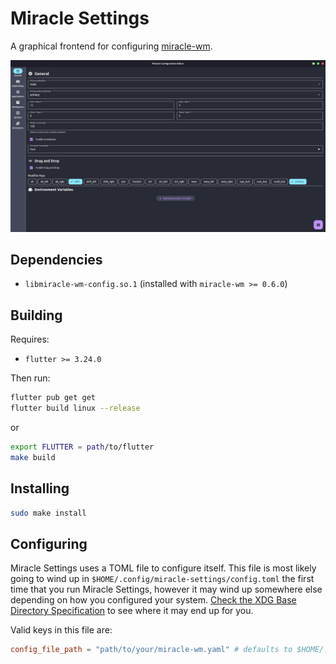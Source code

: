 # Miracle Settings

A graphical frontend for configuring [miracle-wm](https://github.com/miracle-wm-org/miracle-wm).

![The general settings page of miracle settings](image.png "Miracle Configuration Editor")

## Dependencies
- `libmiracle-wm-config.so.1` (installed with `miracle-wm >= 0.6.0`)

## Building
Requires:
- `flutter >= 3.24.0`

Then run:
```sh
flutter pub get get
flutter build linux --release
```

or

```sh
export FLUTTER = path/to/flutter
make build
```

## Installing
```sh
sudo make install
```

## Configuring
Miracle Settings uses a TOML file to configure itself. This file is most likely
going to wind up in `$HOME/.config/miracle-settings/config.toml` the first time
that you run Miracle Settings, however it may wind up somewhere else depending
on how you configured your system. [Check the XDG Base Directory Specification](https://specifications.freedesktop.org/basedir-spec/latest/)
to see where it may end up for you.

Valid keys in this file are:

```toml
config_file_path = "path/to/your/miracle-wm.yaml" # defaults to $HOME/.config/miracle-wm/config.yaml
```
